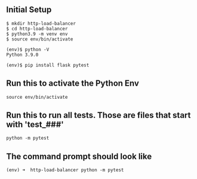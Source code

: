 ## Initial Setup
```
$ mkdir http-load-balancer
$ cd http-load-balancer
$ python3.9 -m venv env
$ source env/bin/activate

(env)$ python -V
Python 3.9.0

(env)$ pip install flask pytest
```

## Run this to activate the Python Env
```
source env/bin/activate
```

## Run this to run all tests. Those are files that start with 'test_###'
```
python -m pytest
```

## The command prompt should look like
```
(env) ➜  http-load-balancer python -m pytest 
```